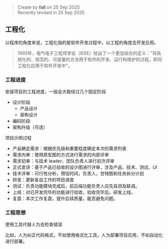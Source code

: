 > Create by **fall** on 25 Sep 2025<br/>
> Recently revised in 25 Sep 2025

## 工程化

以程序的角度来说，工程化指的是软件开发过程中，以工程的角度去开发应用。

> 1993年，电气电子工程师学会（IEEE）给出了一个更加综合的定义："将系统化的、规范的、可度量的方法用于软件的开发、运行和维护的过程，即将工程化应用于软件开发中"。

### 工程进度

安装项目的工程进度，一般会大致经过几个固定阶段

- 设计阶段
  - 产品设计
  - 架构设计
- 编码阶段
- 架构升级（可选）

项目示例过程

- 产品确定需求：根据优先级和重要程度确定本次的需求列表
- 需求内审：使用原型图的方式进行需求的内部评审
- 需求初审：与技术 leader、团队负责人进行初次评审
- 正式宣讲：基于产品已验收的设计图进行评审，涉及产品、技术、测试、UI
- 技术评审：可行性分析，预估时间，负责人，甘特图和任务拆分计划
- 研发：更新各自工作的项目进度
- 测试：负责功能模块完成后，前后端功能负责人应先自测及联调。
- 上线：对已开发完毕的功能进行验收，验收完毕后。研发上线。
- 复盘：本次工作复盘，提升后续质量，能否避免问题。

### 工程思想

使用工具代替人为去检查错误

比如，人为纠正代码格式，不如使用格式化工具，人为部署项目应用，不如自动化进行部署。







